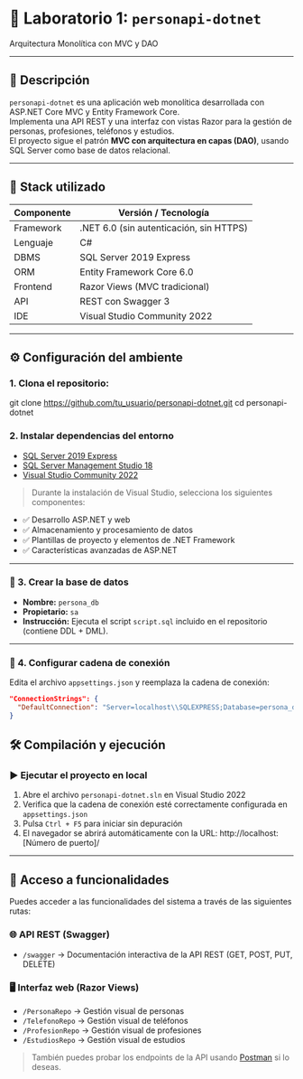 # 📘 Laboratorio 1: `personapi-dotnet`

 Arquitectura Monolítica con MVC y DAO

---

## 📌 Descripción

`personapi-dotnet` es una aplicación web monolítica desarrollada con ASP.NET Core MVC y Entity Framework Core.  
Implementa una API REST y una interfaz con vistas Razor para la gestión de personas, profesiones, teléfonos y estudios.  
El proyecto sigue el patrón **MVC con arquitectura en capas (DAO)**, usando SQL Server como base de datos relacional.

---

## 🧰 Stack utilizado

| Componente       | Versión / Tecnología                  |
|------------------|----------------------------------------|
| Framework        | .NET 6.0 (sin autenticación, sin HTTPS)|
| Lenguaje         | C#                                     |
| DBMS             | SQL Server 2019 Express                |
| ORM              | Entity Framework Core 6.0             |
| Frontend         | Razor Views (MVC tradicional)         |
| API              | REST con Swagger 3                     |
| IDE              | Visual Studio Community 2022          |

---

## ⚙️ Configuración del ambiente

### 1. Clona el repositorio:

   git clone https://github.com/tu_usuario/personapi-dotnet.git
   cd personapi-dotnet
### 2. Instalar dependencias del entorno
- [SQL Server 2019 Express](https://www.microsoft.com/es-es/sql-server/sql-server-downloads)
- [SQL Server Management Studio 18](https://learn.microsoft.com/es-es/sql/ssms/download-sql-server-management-studio-ssms)
- [Visual Studio Community 2022](https://visualstudio.microsoft.com/es/vs/community/)
> Durante la instalación de Visual Studio, selecciona los siguientes componentes:

- ✅ Desarrollo ASP.NET y web  
- ✅ Almacenamiento y procesamiento de datos  
- ✅ Plantillas de proyecto y elementos de .NET Framework  
- ✅ Características avanzadas de ASP.NET  
---

### 🧱 3. Crear la base de datos

- **Nombre:** `persona_db`  
- **Propietario:** `sa`  
- **Instrucción:** Ejecuta el script `script.sql` incluido en el repositorio (contiene DDL + DML).

---

### 🔗 4. Configurar cadena de conexión

Edita el archivo `appsettings.json` y reemplaza la cadena de conexión:

```json
"ConnectionStrings": {
  "DefaultConnection": "Server=localhost\\SQLEXPRESS;Database=persona_db;Trusted_Connection=True;TrustServerCertificate=True"
}
```

## 🛠️ Compilación y ejecución

### ▶️ Ejecutar el proyecto en local

1. Abre el archivo `personapi-dotnet.sln` en Visual Studio 2022
2. Verifica que la cadena de conexión esté correctamente configurada en `appsettings.json`
3. Pulsa `Ctrl + F5` para iniciar sin depuración
4. El navegador se abrirá automáticamente con la URL: http://localhost:[Número de puerto]/


---

## 🚀 Acceso a funcionalidades

Puedes acceder a las funcionalidades del sistema a través de las siguientes rutas:

### 🌐 API REST (Swagger)

- `/swagger` → Documentación interactiva de la API REST (GET, POST, PUT, DELETE)

### 🖥️ Interfaz web (Razor Views)

- `/PersonaRepo` → Gestión visual de personas
- `/TelefonoRepo` → Gestión visual de teléfonos
- `/ProfesionRepo` → Gestión visual de profesiones
- `/EstudiosRepo` → Gestión visual de estudios

> También puedes probar los endpoints de la API usando [Postman](https://www.postman.com/) si lo deseas.

